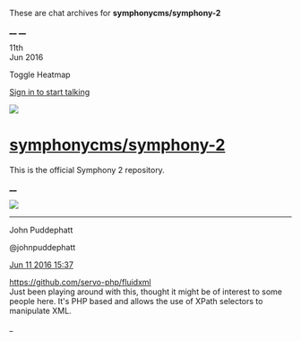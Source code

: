 These are chat archives for **symphonycms/symphony-2**

[__](/symphonycms/symphony-2/archives/2016/06/12)
[__](/symphonycms/symphony-2/archives/2016/06/10)

11th  
Jun 2016

Toggle Heatmap

[Sign in to start talking](/login?action=login&button=archive-login)

![](https://avatars-02.gitter.im/group/iv/3/57542c45c43b8c601977197e?s=48)

#  [symphonycms/symphony-2](/symphonycms/symphony-2)

This is the official Symphony 2 repository.

[ __ ](/orgs/symphonycms/rooms "More symphonycms rooms" )

![](https://avatars0.githubusercontent.com/u/8030910?v=3&s=30)

__ __

John Puddephatt

@johnpuddephatt

[Jun 11 2016
15:37](https://gitter.im/symphonycms/symphony-2?at=575c301d814a568071421d04 ""
)

<https://github.com/servo-php/fluidxml>  
Just been playing around with this, thought it might be of interest to some
people here. It's PHP based and allows the use of XPath selectors to
manipulate XML.

_

